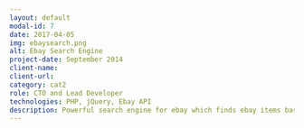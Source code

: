 ```yaml
---
layout: default
modal-id: 7
date: 2017-04-05
img: ebaysearch.png
alt: Ebay Search Engine
project-date: September 2014
client-name: 
client-url: 
category: cat2
role: CTO and Lead Developer
technologies: PHP, jQuery, Ebay API
description: Powerful search engine for ebay which finds ebay items based on specific filters as soon as the items are listed to the ebay marketplace.
---
```

